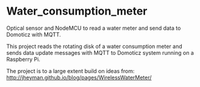 # Water_consumption_meter
Optical sensor and NodeMCU to read a water meter and send data to Domoticz with MQTT.

This project reads the rotating disk of a water consumption meter and sends data
update messages with MQTT to Domoticz system running on a Raspberry Pi.

The project is to a large extent build on ideas from: http://jheyman.github.io/blog/pages/WirelessWaterMeter/
